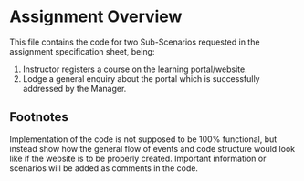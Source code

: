 # **Assignment Overview**
This file contains the code for two Sub-Scenarios requested in the assignment specification sheet, being:
1. Instructor registers a course on the learning portal/website.
2. Lodge a general enquiry about the portal which is successfully addressed by the Manager.

## **Footnotes**
Implementation of the code is not supposed to be 100% functional, but instead show how the general flow of events and code structure would look like if the website is to be properly created. 
Important information or scenarios will be added as comments in the code.